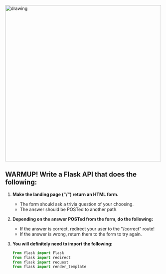 <img src="https://www.brightful.me/content/images/2020/08/shutterstock_686118184.jpg" alt="drawing" width="500"/>

## WARMUP! Write a Flask API that does the following:
  
1. **Make the landing page ("/") return an HTML form.**
   - The form should ask a trivia question of your choosing.
   - The answer should be POSTed to another path.

2. **Depending on the answer POSTed from the form, do the following:**
   - If the answer is correct, redirect your user to the "/correct" route!
   - If the answer is wrong, return them to the form to try again.
   
3. **You will definitely need to import the following:**

    ```python
    from flask import Flask
    from flask import redirect
    from flask import request
    from flask import render_template
    ```

<!--

```html
<style>
body {
  background-color: black;
  text-align: center;
  color: white;
  font-family: Arial, Helvetica, sans-serif;
}
</style>
</head>
<body>

<h1>TRIVIA TIME</h1>
<p>What is the meaning of life, the universe, and everything?</p>
<img src="https://stevetobak.com/wp-content/uploads/2021/02/dont-panic.png" alt="Avatar" style="width:200px">

    <form action = "/login" method = "POST">
        <p><input type = "text" name = "nm"></p>
        <p><input type = "submit" value = "submit"></p>
    </form>

</body>
</html>
```


```python
#!/usr/bin/python3
"""Alta3 APIs and HTML"""

## best practice says don't use commas in imports
# use a single line for each import
from flask import Flask
from flask import redirect
from flask import request
from flask import render_template

app = Flask(__name__)

@app.route("/correct")
def success():
    return f"That is correct!"

@app.route("/")
def start():
    return render_template("postmaker.html")

@app.route("/login", methods = ["POST"])
def login():
        if request.form.get("nm"):
            answer = request.form.get("nm")
            if answer == "42":
                return redirect("/correct")
            else:
                return redirect("/")
        else:
            return redirect("/")

if __name__ == "__main__":
   app.run(host="0.0.0.0", port=2224) # runs the application
```

--->
